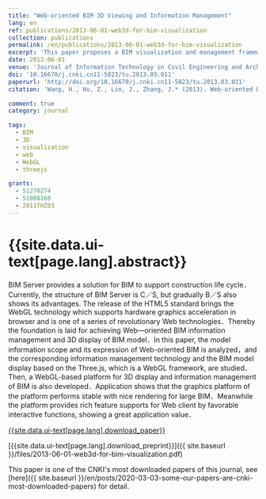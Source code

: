 ```yaml
---
title: "Web-oriented BIM 3D Viewing and Information Management"
lang: en
ref: publications/2013-06-01-web3d-for-bim-visualization
collection: publications
permalink: /en/publications/2013-06-01-web3d-for-bim-visualization
excerpt: 'This paper proposes a BIM visualization and management framework based on WebGL'
date: 2013-06-01
venue: 'Journal of Information Technology in Civil Engineering and Architecture'
doi: '10.16670/j.cnki.cn11-5823/tu.2013.03.011'
paperurl: 'http://doi.org/10.16670/j.cnki.cn11-5823/tu.2013.03.011'
citation: 'Wang, H., Hu, Z., Lin, J., Zhang, J.* (2013). Web-oriented BIM 3D Viewing and Information Management. <i>Journal of Information Technology in Civil Engineering and Architecture</i>, 5(3), 1-7. doi: 10.16670/j.cnki.cn11-5823/tu.2013.03.011 (in Chinese)'

comment: true
category: journal

tags: 
  - BIM
  - 3D
  - visualization
  - web
  - WebGL
  - threejs

grants:
  - 51278274
  - 51008168
  - 2011THZ03
---
```



{{site.data.ui-text[page.lang].abstract}}
====

BIM Server provides a solution for BIM to support construction life cycle．Currently, the structure of BIM Server is C／S, but gradually B／S also shows its advantages. The
release of the HTML5 standard brings the WebGL technology which supports hardware graphics acceleration in browser and is one of a series of revolutionary Web technologies．Thereby
the foundation is laid for achieving Web—oriented BIM information management and 3D display of BIM model．In this paper, the model information scope and its expression of Web-oriented BIM is analyzed，and the corresponding information management technology and the BIM model display based on the Three.js, which is a WebGL framework, are studied．Then, a WebGL-based platform for 3D display and information management of BIM is also developed．Application shows that the graphics platform of the platform performs
stable with nice rendering for large BIM．Meanwhile the platform provides rich feature supports for Web client by favorable interactive functions, showing a great application value．

[{{site.data.ui-text[page.lang].download_paper}}](http://doi.org/10.16670/j.cnki.cn11-5823/tu.2013.03.011)

[{{site.data.ui-text[page.lang].download_preprint}}]({{ site.baseurl }}/files/2013-06-01-web3d-for-bim-visualization.pdf)

This paper is one of the CNKI's most downloaded papers of this journal, see [here]({{ site.baseurl }}/en/posts/2020-03-03-some-our-papers-are-cnki-most-downloaded-papers) for detail.
